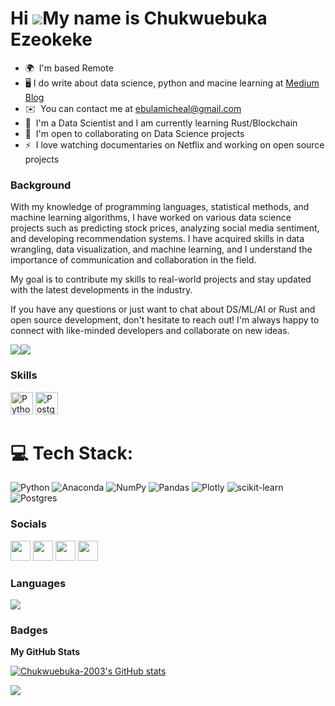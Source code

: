 Hi ![](https://user-images.githubusercontent.com/18350557/176309783-0785949b-9127-417c-8b55-ab5a4333674e.gif)My name is Chukwuebuka Ezeokeke
=====================================

* 🌍  I'm based Remote
* 🖥️  I do write about data science, python and macine learning at [Medium Blog](http://www.medium.com/@ebulamicheal)
* ✉️  You can contact me at [ebulamicheal@gmail.com](mailto:ebulamicheal@gmail.com)
* 🧠  I'm a Data Scientist and I am currently learning Rust/Blockchain
* 🤝  I'm open to collaborating on Data Science projects
* ⚡  I love watching documentaries on Netflix and working on open source projects

### Background
With my knowledge of programming languages, statistical methods, and machine learning algorithms, I have worked on various data science projects such as predicting stock prices, analyzing social media sentiment, and developing recommendation systems. 
I have acquired skills in data wrangling, data visualization, and machine learning, and I understand the importance of communication and collaboration in the field. 

My goal is to contribute my skills to real-world projects and stay updated with the latest developments in the industry. 

If you have any questions or just want to chat about DS/ML/AI or Rust and open source development, don't hesitate to reach out! I'm always happy to connect with like-minded developers and collaborate on new ideas.

<a href="https://www.github.com/Chukwuebuka-2003" target="_blank" rel="noreferrer"><img
src="https://img.shields.io/github/followers/Chukwuebuka-2003?logo=github&style=for-the-badge&color=0891b2&labelColor=1c1917" /></a><a href="https://www.twitter.com/ebukagaus" target="_blank" rel="noreferrer"><img
src="https://img.shields.io/twitter/follow/ebukagaus?logo=twitter&style=for-the-badge&color=0891b2&labelColor=1c1917"
/></a>

### Skills


<p align="left">
<a href="https://www.python.org/" target="_blank" rel="noreferrer"><img src="https://raw.githubusercontent.com/danielcranney/readme-generator/main/public/icons/skills/python-colored.svg" width="36" height="36" alt="Python" /></a>
<a href="https://www.postgresql.org/" target="_blank" rel="noreferrer"><img src="https://raw.githubusercontent.com/danielcranney/readme-generator/main/public/icons/skills/postgresql-colored.svg" width="36" height="36" alt="PostgreSQL" /></a>
</p>

# 💻 Tech Stack:
![Python](https://img.shields.io/badge/python-3670A0?style=for-the-badge&logo=python&logoColor=ffdd54) ![Anaconda](https://img.shields.io/badge/Anaconda-%2344A833.svg?style=for-the-badge&logo=anaconda&logoColor=white) ![NumPy](https://img.shields.io/badge/numpy-%23013243.svg?style=for-the-badge&logo=numpy&logoColor=white) ![Pandas](https://img.shields.io/badge/pandas-%23150458.svg?style=for-the-badge&logo=pandas&logoColor=white) ![Plotly](https://img.shields.io/badge/Plotly-%233F4F75.svg?style=for-the-badge&logo=plotly&logoColor=white) ![scikit-learn](https://img.shields.io/badge/scikit--learn-%23F7931E.svg?style=for-the-badge&logo=scikit-learn&logoColor=white) ![Postgres](https://img.shields.io/badge/postgres-%23316192.svg?style=for-the-badge&logo=postgresql&logoColor=white)


### Socials

<p align="left"> <a href="https://www.github.com/Chukwuebuka-2003" target="_blank" rel="noreferrer"><img src="https://raw.githubusercontent.com/danielcranney/readme-generator/main/public/icons/socials/github.svg" width="32" height="32" /></a> <a href="https://www.linkedin.com/in/chukwuebuka-ezeokeke-911236194" target="_blank" rel="noreferrer"><img src="https://raw.githubusercontent.com/danielcranney/readme-generator/main/public/icons/socials/linkedin.svg" width="32" height="32" /></a> <a href="http://www.medium.com/@ebulamicheal" target="_blank" rel="noreferrer"><img src="https://raw.githubusercontent.com/danielcranney/readme-generator/main/public/icons/socials/medium.svg" width="32" height="32" /></a> <a href="https://www.twitter.com/ebukagaus" target="_blank" rel="noreferrer"><img src="https://raw.githubusercontent.com/danielcranney/readme-generator/main/public/icons/socials/twitter.svg" width="32" height="32" /></a></p>

### Languages 
![](https://github-readme-stats.vercel.app/api/top-langs/?username=Chukwuebuka-2003&theme=dark&hide_border=false&include_all_commits=true&count_private=true&layout=compact)

### Badges

<b>My GitHub Stats</b>

<a href="http://www.github.com/Chukwuebuka-2003"><img src="https://github-readme-stats.vercel.app/api?username=Chukwuebuka-2003&show_icons=true&hide=&count_private=true&title_color=0891b2&text_color=ffffff&icon_color=0891b2&bg_color=1c1917&hide_border=true&show_icons=true" alt="Chukwuebuka-2003's GitHub stats" /></a>

<a href="http://www.github.com/Chukwuebuka-2003"><img src="https://github-readme-streak-stats.herokuapp.com/?user=Chukwuebuka-2003&stroke=ffffff&background=1c1917&ring=0891b2&fire=0891b2&currStreakNum=ffffff&currStreakLabel=0891b2&sideNums=ffffff&sideLabels=ffffff&dates=ffffff&hide_border=true" /></a>
